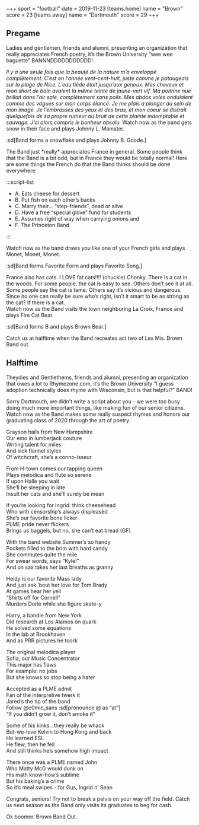 +++
sport = "football"
date = 2019-11-23
[teams.home]
name = "Brown"
score = 23
[teams.away]
name = "Dartmouth"
score = 29
+++

## Pregame

Ladies and gentlemen, friends and alumni, presenting an organization that really appreciates French poetry, it’s the Brown University “wee wee baguette” BANNNDDDDDDDDDDD!

_Il y a une seule fois que la beauté de la nature m’a enveloppé complètement. C’est en l’année vent-cent-huit, juste comme je pataugeais sur la plage de Nice. L’eau tiède était jusqu’aux genoux. Mes cheveux et mon short de bain avaient la même teinte de jaune-vert vif. Ma poitrine nue brillait dans l’air salé, complètement sans poils. Mes abdos volés ondulaient comme des vagues sur mon corps élancé. Je me plais à plonger au sein de mon image. Je l’embrasses des yeux et des bras, et mon coeur se distrait quelquefois de sa propre rumeur au bruit de cette plainte indomptable et sauvage. J’ai alors compris le bonheur absolu._ Watch now as the band gets snow in their face and plays Johnny L. Mamater.

:sd[Band forms a snowflake and plays Johnny B. Goode.]

The Band just \*really\* appreciates France in general. Some people think that the Band is a bit odd, but in France they would be totally normal! Here are some things the French do that the Band thinks should be done everywhere:

:::script-list

- A. Eats cheese for dessert
- B. Put fish on each other’s backs
- C. Marry their… “step-friends”, dead or alive
- D. Have a free “special glove” fund for students
- E. Assumes right of way when carrying onions and
- F. The Princeton Band

:::

Watch now as the band draws you like one of your French girls and plays Monet, Monet, Monet.

:sd[Band forms Favorite Form and plays Favorite Song.]

France also has cats. I LOVE fat cats!!!! (chuckle) Chonky. There is a cat in the woods. For some people, the cat is easy to see. Others don’t see it at all. Some people say the cat is tame. Others say it’s vicious and dangerous. Since no one can really be sure who’s right, isn’t it smart to be as strong as the cat? If there is a cat.\
Watch now as the Band visits the town neighboring La Croix, France and plays Fire Cat Bear.

:sd[Band forms B and plays Brown Bear.]

Catch us at halftime when the Band recreates act two of Les Mis. Brown Band out.

## Halftime

Theydies and Gentlethems, friends and alumni, presenting an organization that owes a lot to Rhymezone.com, it’s the Brown University “I guess adoption technically does rhyme with Wisconsin, but is that helpful?” BAND!

Sorry Dartmouth, we didn’t write a script about you - we were too busy doing much more important things, like making fun of our senior citizens. Watch now as the Band makes some really suspect rhymes and honors our graduating class of 2020 through the art of poetry.

Grayson hails from New Hampshire\
Our emo in lumberjack couture\
Writing talent for miles\
And sick flannel styles\
Of witchcraft, she’s a conno-isseur

From H-town comes our tapping queen\
Plays melodica and flute so serene\
If upon Halle you wait\
She’ll be sleeping in late\
Insult her cats and she’ll surely be mean

If you’re looking for Ingrid: think cheesehead\
Who with censorship’s always displeasèd\
She’s our favorite bone licker\
PLME pride never flickers\
Brings us baggels, but no, she can’t eat bread (GF)

With the band website Summer’s so handy\
Pockets filled to the brim with hard candy\
She commutes quite the mile\
For swear words, says “Kyle!”\
And on sax takes her last breaths as granny

Heidy is our favorite Mass lady\
And just ask ‘bout her love for Tom Brady\
At games hear her yell\
“Shirts off for Cornell”\
Murders Dorle while she figure skate-y

Harry, a bandie from New York\
Did research at Los Alamos on quark\
He solved some equations\
In the lab at Brookhaven\
And as PRR pictures he toork

The original melodica player\
Sofia, our Music Concentrator\
This major has flaws\
For example: no jobs\
But she knows so stop being a hater

Accepted as a PLME admit\
Fan of the interpretive twerk it\
Jared’s the tip of the band\
Follow @c0mic_sans :sd[pronounce @ as “at”]\
“If you didn’t grow it, don’t smoke it”

Some of his kinks...they really be whack\
But-we-love Kelvin to Hong Kong and back\
He learned ESL\
He flew, then he fell\
And still thinks he’s somehow high impact

There once was a PLME named John\
Who Matty McG would dunk on\
His math know-how’s sublime\
But his baking’s a crime\
So it’s meal swipes - for Gus, Ingrid n’ Sean

Congrats, seniors! Try not to break a pelvis on your way off the field. Catch us next season as the Band only visits its graduates to beg for cash.

Ok boomer. Brown Band Out.
